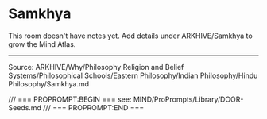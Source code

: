 # Samkhya

This room doesn't have notes yet. Add details under ARKHIVE/Samkhya to grow the Mind Atlas.

---
Source: ARKHIVE/Why/Philosophy Religion and Belief Systems/Philosophical Schools/Eastern Philosophy/Indian Philosophy/Hindu Philosophy/Samkhya.md

/// === PROPROMPT:BEGIN ===
see: MIND/ProPrompts/Library/DOOR-Seeds.md
/// === PROPROMPT:END ===
